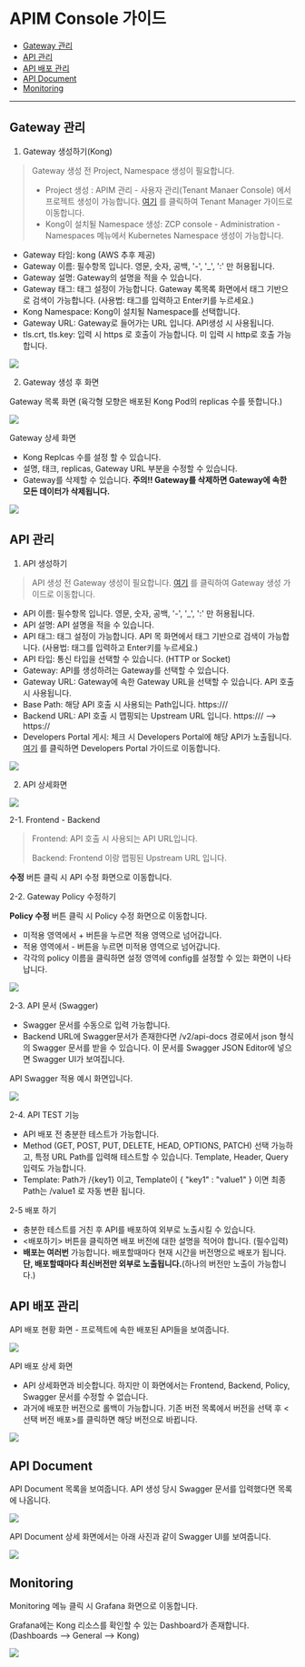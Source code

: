 # APIM Console 가이드

- [Gateway 관리](#gateway-관리)
- [API 관리](#api-관리)
- [API 배포 관리](#api-배포-관리)
- [API Document](#api-document)
- [Monitoring](#monitoring)


---
## Gateway 관리

1. Gateway 생성하기(Kong)
> Gateway 생성 전 Project, Namespace 생성이 필요합니다. <br> 
> - Project 생성 : APIM 관리 - 사용자 관리(Tenant Manaer Console) 에서 프로젝트 생성이 가능합니다. [여기](../tenant-manager/Tenant-manager.md#프로젝트-관리) 를 클릭하여 Tenant Manager 가이드로 이동합니다. <br>
> - Kong이 설치될 Namespace 생성: ZCP console - Administration - Namespaces 메뉴에서 Kubernetes Namespace 생성이 가능합니다.

- Gateway 타임: kong (AWS 추후 제공)
- Gateway 이름: 필수항목 입니다. 영문, 숫자, 공백, '-', '_', ':' 만 허용됩니다.
- Gateway 설명: Gateway의 설명을 적을 수 있습니다.
- Gateway 태그: 태그 설정이 가능합니다. Gateway 록목록 화면에서 태그 기반으로 검색이 가능합니다. (사용법: 태그를 입력하고 Enter키를 누르세요.)
- Kong Namespace: Kong이 설치될 Namespace를 선택합니다. 
- Gateway URL: Gateway로 들어가는 URL 입니다. API생성 시 사용됩니다.
- tls.crt, tls.key: 입력 시 https 로 호출이 가능합니다. 미 입력 시 http로 호출 가능합니다.

<kbd><img src="./images/gateway01.png" /></kbd>


2. Gateway 생성 후 화면


Gateway 목록 화면 (육각형 모향은 배포된 Kong Pod의 replicas 수를 뜻합니다.) 

<kbd><img src="./images/gateway02.png" /></kbd>

Gateway 상세 화면
- Kong Replcas 수를 설정 할 수 있습니다.
- 설명, 태크, replicas, Gateway URL 부분을 수정할 수 있습니다.
- Gateway를 삭제할 수 있습니다. **주의!! Gateway를 삭제하면 Gateway에 속한 모든 데이터가 삭제됩니다.**

<kbd><img src="./images/gateway03.png" /></kbd>

## API 관리

1. API 생성하기
> API 생성 전 Gateway 생성이 필요합니다. [여기](#gateway-관리) 를 클릭하여 Gateway 생성 가이드로 이동합니다.

- API 이름: 필수항목 입니다. 영문, 숫자, 공백, '-', '_', ':' 만 허용됩니다.
- API 설명: API 설명을 적을 수 있습니다.
- API 태그: 태그 설정이 가능합니다. API 목 화면에서 태그 기반으로 검색이 가능합니다. (사용법: 태그를 입력하고 Enter키를 누르세요.)
- API 타입: 통신 타입을 선택할 수 있습니다. (HTTP or Socket)
- Gateway: API를 생성하려는 Gateway를 선택할 수 있습니다.
- Gateway URL: Gateway에 속한 Gateway URL을 선택할 수 있습니다. API 호출 시 사용됩니다.
- Base Path: 해당 API 호출 시 사용되는 Path입니다. https://<GatewayURL>/<BasePath>
- Backend URL: API 호출 시 맵핑되는 Upstream URL 입니다. https://<GatewayURL>/<BasePath> --> https://<BackendURL> 
- Developers Portal 게시: 체크 시 Developers Portal에 해당 API가 노출됩니다. [여기](../developers/README.md) 를 클릭하면 Developers Portal 가이드로 이동합니다.

<kbd><img src="./images/api01.png" /></kbd>

2. API 상세화면

<kbd><img src="./images/api02.png" /></kbd>

2-1. Frontend - Backend

>Frontend: API 호출 시 사용되는 API URL입니다.
> 
>Backend: Frontend 이랑 맵핑된 Upstream URL 입니다. 

**수정** 버튼 클릭 시 API 수정 화면으로 이동합니다.

2-2. Gateway Policy 수정하기

**Policy 수정** 버튼 클릭 시 Policy 수정 화면으로 이동합니다.

- 미적용 영역에서 + 버튼을 누르면 적용 영역으로 넘어갑니다.
- 적용 영역에서 - 버튼을 누르면 미적용 영역으로 넘어갑니다.
- 각각의 policy 이름을 클릭하면 설정 영역에 config를 설정할 수 있는 화면이 나타납니다. 

<kbd><img src="./images/api03.png" /></kbd>


2-3. API 문서 (Swagger)

- Swagger 문서를 수동으로 입력 가능합니다.
- Backend URL에 Swagger문서가 존재한다면 /v2/api-docs 경로에서 json 형식의 Swagger 문서를 받을 수 있습니다. 이 문서를  Swagger JSON Editor에 넣으면 Swagger UI가 보여집니다.

API Swagger 적용 예시 화면입니다.

<kbd><img src="./images/api04.png" /></kbd>

2-4. API TEST 기능

- API 배포 전 충분한 테스트가 가능합니다.
- Method (GET, POST, PUT, DELETE, HEAD, OPTIONS, PATCH) 선택 가능하고, 특정 URL Path를 입력해 테스트할 수 있습니다. Template, Header, Query 입력도 가능합니다.
- Template: Path가 /{key1} 이고, Template이 { "key1" : "value1" } 이면 최종 Path는 /value1 로 자동 변환 됩니다.

2-5 배포 하기

- 충분한 테스트를 거친 후 API를 배포하여 외부로 노출시킬 수 있습니다.
- <배포하기> 버튼을 클릭하면 배포 버전에 대한 설명을 적어야 합니다. (필수입력)
- **배포는 여러번** 가능합니다. 배포할때마다 현재 시간을 버전명으로 배포가 됩니다. **단, 배포할때마다 최신버전만 외부로 노출됩니다.**(하나의 버전만 노출이 가능합니다.)

## API 배포 관리

API 배포 현황 화면 - 프로젝트에 속한 배포된 API들을 보여줍니다.

<kbd><img src="./images/deploy01.png" /></kbd>

API 배포 상세 화면

- API 상세화면과 비슷합니다. 하지만 이 화면에서는 Frontend, Backend, Policy, Swagger 문서를 수정할 수 없습니다.
- 과거에 배포한 버전으로 롤백이 가능합니다. 기존 버전 목록에서 버전을 선택 후 <선택 버전 배포>를 클릭하면 해당 버전으로 바뀝니다.

<kbd><img src="./images/deploy02.png" /></kbd>

## API Document

API Document 목록을 보여줍니다. API 생성 당시 Swagger 문서를 입력했다면 목록에 나옵니다.

<kbd><img src="./images/doc01.png" /></kbd>

API Document 상세 화면에서는 아래 사진과 같이 Swagger UI를 보여줍니다.

<kbd><img src="./images/doc02.png" /></kbd>


## Monitoring

Monitoring 메뉴 클릭 시 Grafana 화면으로 이동합니다. 

Grafana에는 Kong 리소스를 확인할 수 있는 Dashboard가 존재합니다. (Dashboards --> General --> Kong)

<kbd><img src="./images/monitoring01.png" /></kbd>



